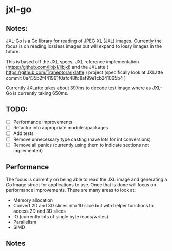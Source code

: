 # jxl-go

## Notes:

JXL-Go is a Go library for reading of JPEG XL (JXL) images.
Currently the focus is on reading lossless images but will expand to lossy images in the future.

This is based off the JXL specs, JXL reference implementation (https://github.com/libjxl/libjxl) and the JXLatte ( https://github.com/Traneptora/jxlatte ) project
(specifically look at JXLatte commit 0a435b2f441961f0afc48fd8af99e1cb241065b4 )

Currently JXLatte takes about 397ms to decode test image where as JXL-Go is currently taking 650ms.


## TODO:

- [ ] Performance improvements
- [ ] Refactor into appropriate modules/packages
- [ ] Add tests
- [ ] Remove unnecessary type casting (have lots for int conversions)
- [ ] Remove all panics (currently using them to indicate sections not implemented)

## Performance

The focus is currently on being able to read the JXL image and generating a Go Image struct for applications to use.
Once that is done will focus on performance improvements. There are many areas to look at:

- Memory allocation
- Convert 2D and 3D slices into 1D slice but with helper functions to access 2D and 3D slices
- IO (currently lots of single byte reads/writes)
- Parallelism
- SIMD

## Notes

